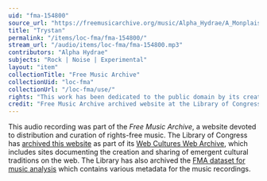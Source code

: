 ```yaml
---
uid: "fma-154800"
source_url: "https://freemusicarchive.org/music/Alpha_Hydrae/A_Monplaisir_Best-Of__Lets_hear_that_crap/Alpha_Hydrae_-_A_Monplaisir_Best-of__Lets_here_that_crap_-_19_Trystan"
title: "Trystan"
permalink: "/items/loc-fma/fma-154800/"
stream_url: "/audio/items/loc-fma/fma-154800.mp3"
contributors: "Alpha Hydrae"
subjects: "Rock | Noise | Experimental"
layout: "item"
collectionTitle: "Free Music Archive"
collectionUid: "loc-fma"
collectionUrl: "/loc-fma/use/"
rights: "This work has been dedicated to the public domain by its creator, thus is free to use and reuse without restriction. You can copy, modify, distribute and perform the work, even for commercial purposes, all without asking permission. Attribution is recommended but not required."
credit: "Free Music Archive archived website at the Library of Congress, Web Archives Division."
---
```


This audio recording was part of the _Free Music Archive_, a website devoted to distribution and curation of rights-free music. The Library of Congress has [archived this website](https://www.loc.gov/item/lcwaN0026492/) as part of its [Web Cultures Web Archive](https://www.loc.gov/collections/web-cultures-web-archive/about-this-collection/), which includes sites documenting the creation and sharing of emergent cultural traditions on the web. The Library has also archived the [FMA dataset for music analysis](https://catalog.loc.gov/vwebv/search?searchCode=LCCN&searchArg=2018655052&searchType=1&permalink=y) which contains various metadata for the music recordings.